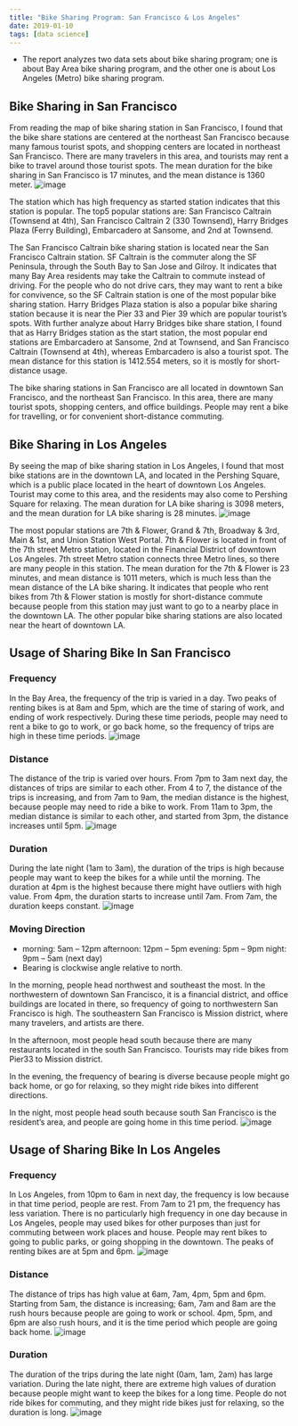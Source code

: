 ```yaml
---
title: "Bike Sharing Program: San Francisco & Los Angeles"
date: 2019-01-10
tags: [data science]
---
```


- The report analyzes two data sets about bike sharing program; one is about Bay Area bike sharing program, and the other one is about Los Angeles (Metro) bike sharing program.

## Bike Sharing in San Francisco
From reading the map of bike sharing station in San Francisco, I found that the bike share stations are centered at the northeast San Francisco because many famous tourist spots, and shopping centers are located in northeast San Francisco. There are many travelers in this area, and tourists may rent a bike to travel around those tourist spots. The mean duration for the bike sharing in San Francisco is 17 minutes, and the mean distance is 1360 meter.
![image](https://drive.google.com/uc?export=view&id=1IdxYOOAfJ-EwrhhKKsGaNHEkOcg6WRAl)

The station which has high frequency as started station indicates that this station is popular. The top5 popular stations are: San Francisco Caltrain (Townsend at 4th), San Francisco Caltrain 2 (330 Townsend), Harry Bridges Plaza (Ferry Building), Embarcadero at Sansome, and 2nd at Townsend.

The San Francisco Caltrain bike sharing station is located near the San Francisco Caltrain station. SF Caltrain is the commuter along the SF Peninsula, through the South Bay to San Jose and Gilroy. It indicates that many Bay Area residents may take the Caltrain to commute instead of driving. For the people who do not drive cars, they may want to rent a bike for convivence, so the SF Caltrain station is one of the most popular bike sharing station. Harry Bridges Plaza station is also a popular bike sharing station because it is near the Pier 33 and Pier 39 which are popular tourist’s spots. With further analyze about Harry Bridges bike share station, I found that as Harry Bridges station as the start station, the most popular end stations are Embarcadero at Sansome, 2nd at Townsend, and San Francisco Caltrain (Townsend at 4th), whereas Embarcadero is also a tourist spot. The mean distance for this station is 1412.554 meters, so it is mostly for short-distance usage.

The bike sharing stations in San Francisco are all located in downtown San Francisco, and the northeast San Francisco. In this area, there are many tourist spots, shopping centers, and office buildings. People may rent a bike for travelling, or for convenient short-distance commuting.

## Bike Sharing in Los Angeles
By seeing the map of bike sharing station in Los Angeles, I found that most bike stations are in the downtown LA, and located in the Pershing Square, which is a public place located in the heart of downtown Los Angeles. Tourist may come to this area, and the residents may also come to Pershing Square for relaxing. The mean duration for LA bike sharing is 3098 meters, and the mean duration for LA bike sharing is 28 minutes.
![image](https://drive.google.com/uc?export=view&id=1--PVjn7ztiwZANxuWNizNnf4UN21vrJj)


The most popular stations are 7th & Flower, Grand & 7th, Broadway & 3rd, Main & 1st, and Union Station West Portal. 7th & Flower is located in front of the 7th street Metro station, located in the Financial District of downtown Los Angeles. 7th street Metro station connects three Metro lines, so there are many people in this station. The mean duration for the 7th & Flower is 23 minutes, and mean distance is 1011 meters, which is much less than the mean distance of the LA bike sharing. It indicates that people who rent bikes from 7th & Flower station is mostly for short-distance commute because people from this station may just want to go to a nearby place in the downtown LA. The other popular bike sharing stations are also located near the heart of downtown LA.

## Usage of Sharing Bike In San Francisco
### Frequency
In the Bay Area, the frequency of the trip is varied in a day. Two peaks of renting bikes is at 8am and 5pm, which are the time of staring of work, and ending of work respectively. During these time periods, people may need to rent a bike to go to work, or go back home, so the frequency of trips are high in these time periods.
![image](https://drive.google.com/uc?export=view&id=1nkajHuFrWl-bDAxTogQjcoorrfXfIrpR)

### Distance
The distance of the trip is varied over hours. From 7pm to 3am next day, the distances of trips are similar to each other. From 4 to 7, the distance of the trips is increasing, and from 7am to 9am, the median distance is the highest, because people may need to ride a bike to work. From 11am to 3pm, the median distance is similar to each other, and started from 3pm, the distance increases until 5pm.
![image](https://drive.google.com/uc?export=view&id=1QOpPdyTi1TKMdvB_8OK8lNn_w0flcavf)

### Duration
During the late night (1am to 3am), the duration of the trips is high because people may want to keep the bikes for a while until the morning. The duration at 4pm is the highest because there might have outliers with high value. From 4pm, the duration starts to increase until 7am. From 7am, the duration keeps constant.
![image](https://drive.google.com/uc?export=view&id=1UJW2gOrUBLZUHJAH2euFU-Ck4s3oLmoY)

### Moving Direction
- morning: 5am – 12pm  afternoon: 12pm – 5pm  evening: 5pm – 9pm  night: 9pm – 5am (next day)
- Bearing is clockwise angle relative to north.

In the morning, people head northwest and southeast the most. In the northwestern of downtown San Francisco, it is a financial district, and office buildings are located in there, so frequency of going to northwestern San Francisco is high. The southeastern San Francisco is Mission district, where many travelers, and artists are there.

In the afternoon, most people head south because there are many restaurants located in the south San Francisco. Tourists may ride bikes from Pier33 to Mission district.

In the evening, the frequency of bearing is diverse because people might go back home, or go for relaxing, so they might ride bikes into different directions.

In the night, most people head south because south San Francisco is the resident’s area, and people are going home in this time period.
![image](https://drive.google.com/uc?export=view&id=1OhEd16XHQuY-bPVuUPmVqoWzChPhXChT)


## Usage of Sharing Bike In Los Angeles
### Frequency
In Los Angeles, from 10pm to 6am in next day, the frequency is low because in that time period, people are rest. From 7am to 21 pm, the frequency has less variation. There is no particularly high frequency in one day because in Los Angeles, people may used bikes for other purposes than just for commuting between work places and house. People may rent bikes to going to public parks, or going shopping in the downtown. The peaks of renting bikes are at 5pm and 6pm.
![image](https://drive.google.com/uc?export=view&id=1tLe-o8UYgQRL2yNmFJJxofrHVJf3b_Ax)

### Distance
The distance of trips has high value at 6am, 7am, 4pm, 5pm and 6pm. Starting from 5am, the distance is increasing; 6am, 7am and 8am are the rush hours because people are going to work or school. 4pm, 5pm, and 6pm are also rush hours, and it is the time period which people are going back home.
![image](https://drive.google.com/uc?export=view&id=1Tp1cS-O3s2zhlYKWekVwFJwZ7w0vwsta)

### Duration
The duration of the trips during the late night (0am, 1am, 2am) has large variation. During the late night, there are extreme high values of duration because people might want to keep the bikes for a long time. People do not ride bikes for commuting, and they might ride bikes just for relaxing, so the duration is long.
![image](https://drive.google.com/uc?export=view&id=1Ve81MPE0eWyCuplRHwY3Je5URwPnsI1p)
